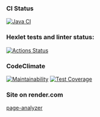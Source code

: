 ### CI Status
[![Java CI](https://github.com/asidowner/java-project-72/actions/workflows/build.yml/badge.svg)](https://github.com/asidowner/java-project-72/actions/workflows/build.yml)

### Hexlet tests and linter status:
[![Actions Status](https://github.com/asidowner/java-project-72/actions/workflows/hexlet-check.yml/badge.svg)](https://github.com/asidowner/java-project-72/actions)

### CodeClimate
[![Maintainability](https://api.codeclimate.com/v1/badges/fcfbfac58695f2eb337a/maintainability)](https://codeclimate.com/github/asidowner/java-project-72/maintainability)
[![Test Coverage](https://api.codeclimate.com/v1/badges/fcfbfac58695f2eb337a/test_coverage)](https://codeclimate.com/github/asidowner/java-project-72/test_coverage)

### Site on render.com
[page-analyzer](https://page-analyzer-pxuq.onrender.com/)